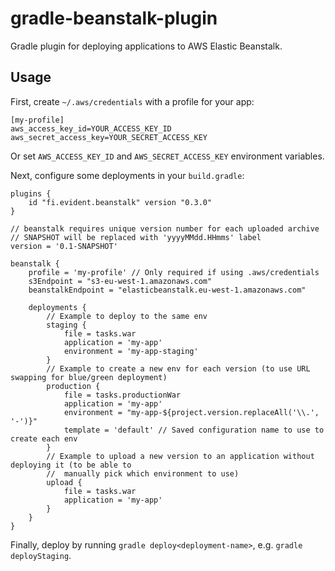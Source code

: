 # gradle-beanstalk-plugin

Gradle plugin for deploying applications to AWS Elastic Beanstalk.

## Usage

First, create `~/.aws/credentials` with a profile for your app:

    [my-profile]
    aws_access_key_id=YOUR_ACCESS_KEY_ID
    aws_secret_access_key=YOUR_SECRET_ACCESS_KEY

Or set `AWS_ACCESS_KEY_ID` and `AWS_SECRET_ACCESS_KEY` environment variables.

Next, configure some deployments in your `build.gradle`:

    plugins {
        id "fi.evident.beanstalk" version "0.3.0"
    }

    // beanstalk requires unique version number for each uploaded archive
    // SNAPSHOT will be replaced with 'yyyyMMdd.HHmms' label
    version = '0.1-SNAPSHOT'

    beanstalk {
        profile = 'my-profile' // Only required if using .aws/credentials
        s3Endpoint = "s3-eu-west-1.amazonaws.com"
        beanstalkEndpoint = "elasticbeanstalk.eu-west-1.amazonaws.com"
    
        deployments {
            // Example to deploy to the same env
            staging {
                file = tasks.war
                application = 'my-app'
                environment = 'my-app-staging'
            }
            // Example to create a new env for each version (to use URL swapping for blue/green deployment)
            production {
                file = tasks.productionWar
                application = 'my-app'
                environment = "my-app-${project.version.replaceAll('\\.', '-')}"
                template = 'default' // Saved configuration name to use to create each env
            }
            // Example to upload a new version to an application without deploying it (to be able to
            //  manually pick which environment to use)
            upload {
                file = tasks.war
                application = 'my-app'
            }
        }
    }

Finally, deploy by running `gradle deploy<deployment-name>`, e.g. `gradle deployStaging`.
